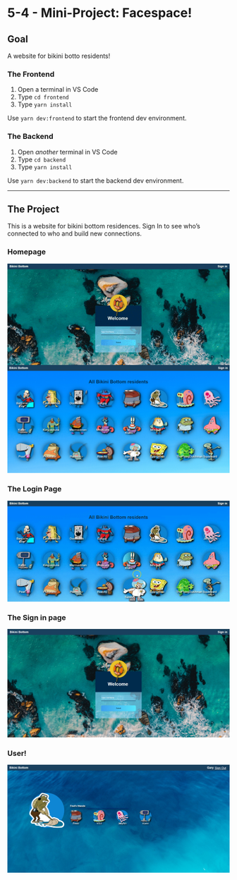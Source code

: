 # 5-4 - Mini-Project: Facespace!

## Goal

A website for bikini botto residents!

### The Frontend

1. Open a terminal in VS Code
2. Type `cd frontend`
3. Type `yarn install`

Use `yarn dev:frontend` to start the frontend dev environment.

### The Backend

1. Open _another_ terminal in VS Code
2. Type `cd backend`
3. Type `yarn install`

Use `yarn dev:backend` to start the backend dev environment.

---

## The Project

This is a website for bikini bottom residences. Sign In to see who’s connected to who and build new connections.  

### Homepage

<img src="./_screenshots/homepage.gif" aLign="center"/>
<img src="./_screenshots/homepage.PNG" />

### The Login Page

<img src="./_screenshots/login.gif" />

### The Sign in page

<img src="./_screenshots/signin.PNG" />

### User!

<img src="./_screenshots/friend.PNG" />



